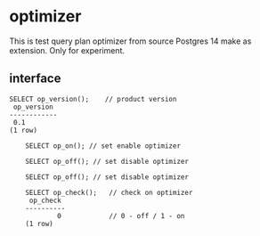 # optimizer
This is test query plan optimizer from source Postgres 14 make as extension. Only for experiment.


## interface

```
SELECT op_version();    // product version
 op_version
------------
 0.1
(1 row)
```

```
    SELECT op_on(); // set enable optimizer
```

```
    SELECT op_off(); // set disable optimizer
```

```
    SELECT op_off(); // set disable optimizer
```

```
	SELECT op_check();   // check on optimizer
	 op_check
	----------
	        0			 // 0 - off / 1 - on
	(1 row)
```
